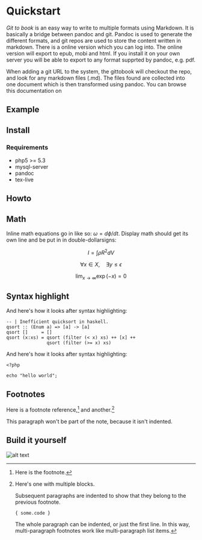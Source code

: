 # Quickstart

*Git to book* is an easy way to write to multiple formats using Markdown. It is basically a bridge between pandoc and git. Pandoc is used to generate the different formats, and git repos are used to store the content written in markdown. There is a online version which you can log into. The online version will export to epub, mobi and html. If you install it on your own server you will be able to export to any format supprted by pandoc, e.g. pdf. 

When adding a git URL to the system, the gittobook will checkout the repo, and look for any markdown files (.md). The files found are collected into one document which is then transformed using pandoc. You can browse this documentation on    

## Example 



## Install

### Requirements

* php5 >= 5.3
* mysql-server
* pandoc
* tex-live



## Howto

## Math

Inline math equations go in like so: $\omega = d\phi / dt$. Display
math should get its own line and be put in in double-dollarsigns:

$$I = \int \rho R^{2} dV$$

$$\forall x \in X, \quad \exists y \leq \epsilon$$

$$\lim_{x \to \infty} \exp(-x) = 0$$

## Syntax highlight

And here's how it looks after syntax highlighting:

~~~~~~~~~~~~~~~~~~~~~~~~~~~~~~~~~~~~~~~~~~ {.haskell}
-- | Inefficient quicksort in haskell.
qsort :: (Enum a) => [a] -> [a]
qsort []     = []
qsort (x:xs) = qsort (filter (< x) xs) ++ [x] ++
               qsort (filter (>= x) xs) 
~~~~~~~~~~~~~~~~~~~~~~~~~~~~~~~~~~~~~~~~~~~~~~~~~~~~


And here's how it looks after syntax highlighting:

~~~{.php}
<?php

echo "hello world";
~~~~

## Footnotes

Here is a footnote reference,[^1] and another.[^longnote]

[^1]: Here is the footnote.

[^longnote]: Here's one with multiple blocks.

    Subsequent paragraphs are indented to show that they
belong to the previous footnote.

        { some.code }

    The whole paragraph can be indented, or just the first
    line.  In this way, multi-paragraph footnotes work like
    multi-paragraph list items.

This paragraph won't be part of the note, because it
isn't indented.

## Build it yourself

![alt text](images/test.jpg "Title")
